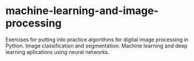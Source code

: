 # machine-learning-and-image-processing
Exercises for putting into practice algorithms for digital image processing in Python. Image classification and segmentation. Machine learning and deep learning aplications using neural networks.
